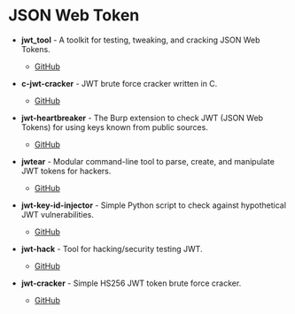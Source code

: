 # JSON Web Token

- **jwt_tool** - A toolkit for testing, tweaking, and cracking JSON Web Tokens.
  - [GitHub](https://github.com/ticarpi/jwt_tool)

- **c-jwt-cracker** - JWT brute force cracker written in C.
  - [GitHub](https://github.com/brendan-rius/c-jwt-cracker)

- **jwt-heartbreaker** - The Burp extension to check JWT (JSON Web Tokens) for using keys known from public sources.
  - [GitHub](https://github.com/wallarm/jwt-heartbreaker)

- **jwtear** - Modular command-line tool to parse, create, and manipulate JWT tokens for hackers.
  - [GitHub](https://github.com/KINGSABRI/jwtear)

- **jwt-key-id-injector** - Simple Python script to check against hypothetical JWT vulnerabilities.
  - [GitHub](https://github.com/dariusztytko/jwt-key-id-injector)

- **jwt-hack** - Tool for hacking/security testing JWT.
  - [GitHub](https://github.com/hahwul/jwt-hack)

- **jwt-cracker** - Simple HS256 JWT token brute force cracker.
  - [GitHub](https://github.com/lmammino/jwt-cracker)
